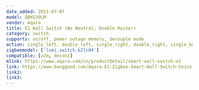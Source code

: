 ```yaml
---
date_added: 2021-07-07
model: QBKG39LM
vendor: Aqara
title: E1 Wall Switch (No Neutral, Double Rocker)
category: switch
supports: on/off, power outage memory, decouple mode
action: single_left, double_left, single_right, double_right, single_both, double_both
zigbeemodel: ['lumi.switch.b2lc04']
compatible: [z2m, deconz]
mlink: https://www.aqara.com/cn/productDetail/smart-wall-switch-e1
link: https://www.banggood.com/Aqara-E1-Zigbee-Smart-Wall-Switch-Voice-APP-Remote-Control-Timing-Function-Switch-Work-With-Mijia-Apple-HomeKit-p-1850113.html
link2:
link3: 
---
```

